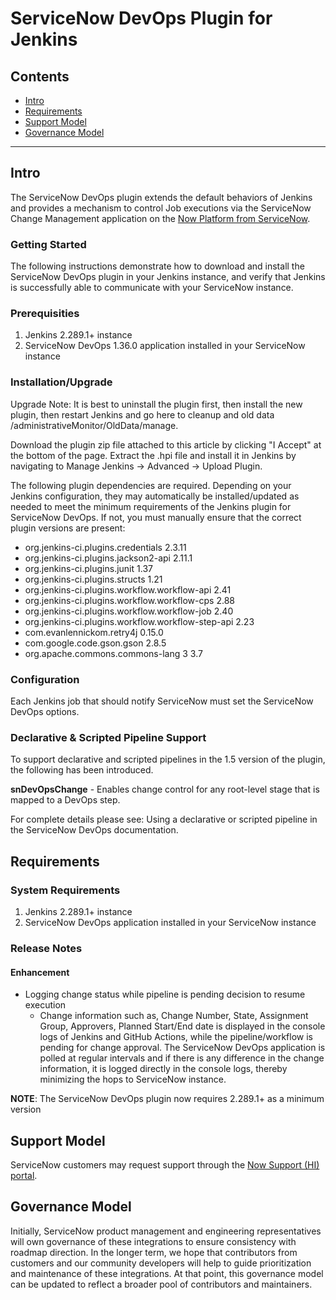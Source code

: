 # ServiceNow DevOps Plugin for Jenkins


## Contents

- [Intro](#intro)
- [Requirements](#requirements)
- [Support Model](#support-model)
- [Governance Model](#governance-model)

---

## Intro

The ServiceNow DevOps plugin extends the default behaviors of Jenkins and provides a mechanism to control Job executions via the ServiceNow Change Management application on the [Now Platform from ServiceNow](https://www.servicenow.com/now-platform.html).

### Getting Started

The following instructions demonstrate how to download and install the ServiceNow DevOps plugin in your Jenkins instance, and verify that Jenkins is successfully able to communicate with your ServiceNow instance.


### Prerequisities

1. Jenkins 2.289.1+ instance
2. ServiceNow DevOps 1.36.0 application installed in your ServiceNow instance

### Installation/Upgrade

Upgrade Note: It is best to uninstall the plugin first, then install the new plugin, then restart Jenkins and go here to cleanup and old data <your jenkins url>/administrativeMonitor/OldData/manage.

Download the plugin zip file attached to this article by clicking "I Accept" at the bottom of the page. Extract the .hpi file and install it in Jenkins by navigating to Manage Jenkins -> Advanced -> Upload Plugin.

The following plugin dependencies are required. Depending on your Jenkins configuration, they may automatically be installed/updated as needed to meet the minimum requirements of the Jenkins plugin for ServiceNow DevOps.  If not, you must manually ensure that the correct plugin versions are present:
    
- org.jenkins-ci.plugins.credentials 2.3.11
- org.jenkins-ci.plugins.jackson2-api 2.11.1
- org.jenkins-ci.plugins.junit 1.37
- org.jenkins-ci.plugins.structs 1.21
- org.jenkins-ci.plugins.workflow.workflow-api 2.41
- org.jenkins-ci.plugins.workflow.workflow-cps 2.88
- org.jenkins-ci.plugins.workflow.workflow-job 2.40
- org.jenkins-ci.plugins.workflow.workflow-step-api 2.23
- com.evanlennickom.retry4j 0.15.0
- com.google.code.gson.gson 2.8.5
- org.apache.commons.commons-lang 3 3.7


### Configuration
Each Jenkins job that should notify ServiceNow must set the ServiceNow DevOps options.

### Declarative & Scripted Pipeline Support

To support declarative and scripted pipelines in the 1.5 version of the plugin, the following has been introduced.

**snDevOpsChange** - Enables change control for any root-level stage that is mapped to a DevOps step.

For complete details please see: Using a declarative or scripted pipeline in the ServiceNow DevOps documentation.


## Requirements

### System Requirements

1. Jenkins 2.289.1+ instance
2. ServiceNow DevOps application installed in your ServiceNow instance


### Release Notes

#### Enhancement

- Logging change status while pipeline is pending decision to resume execution
    - Change information such as, Change Number, State, Assignment Group, Approvers, Planned Start/End date is displayed in the console logs of Jenkins and GitHub Actions, while the pipeline/workflow is pending for change approval. The ServiceNow DevOps application is polled at regular intervals and if there is any difference in the change information, it is logged directly in the console logs, thereby minimizing the hops to ServiceNow instance.


**NOTE**: The ServiceNow DevOps plugin now requires 2.289.1+ as a minimum version


## Support Model

ServiceNow customers may request support through the [Now Support (HI) portal](https://support.servicenow.com/nav_to.do?uri=%2Fnow_support_home.do).


## Governance Model

Initially, ServiceNow product management and engineering representatives will own governance of these integrations to ensure consistency with roadmap direction. In the longer term, we hope that contributors from customers and our community developers will help to guide prioritization and maintenance of these integrations. At that point, this governance model can be updated to reflect a broader pool of contributors and maintainers. 
